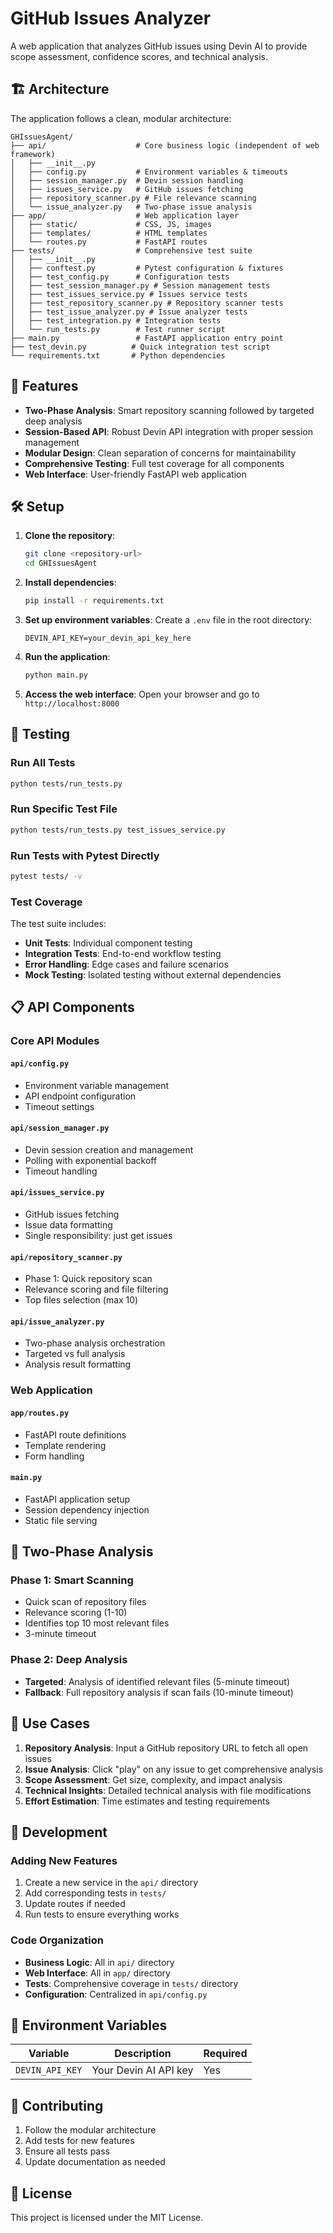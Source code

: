 # GitHub Issues Analyzer

A web application that analyzes GitHub issues using Devin AI to provide scope assessment, confidence scores, and technical analysis.

## 🏗️ Architecture

The application follows a clean, modular architecture:

```
GHIssuesAgent/
├── api/                    # Core business logic (independent of web framework)
│   ├── __init__.py
│   ├── config.py           # Environment variables & timeouts
│   ├── session_manager.py  # Devin session handling
│   ├── issues_service.py   # GitHub issues fetching
│   ├── repository_scanner.py # File relevance scanning
│   └── issue_analyzer.py   # Two-phase issue analysis
├── app/                    # Web application layer
│   ├── static/             # CSS, JS, images
│   ├── templates/          # HTML templates
│   └── routes.py           # FastAPI routes
├── tests/                  # Comprehensive test suite
│   ├── __init__.py
│   ├── conftest.py         # Pytest configuration & fixtures
│   ├── test_config.py      # Configuration tests
│   ├── test_session_manager.py # Session management tests
│   ├── test_issues_service.py # Issues service tests
│   ├── test_repository_scanner.py # Repository scanner tests
│   ├── test_issue_analyzer.py # Issue analyzer tests
│   ├── test_integration.py # Integration tests
│   └── run_tests.py        # Test runner script
├── main.py                 # FastAPI application entry point
├── test_devin.py          # Quick integration test script
└── requirements.txt       # Python dependencies
```

## 🚀 Features

- **Two-Phase Analysis**: Smart repository scanning followed by targeted deep analysis
- **Session-Based API**: Robust Devin API integration with proper session management
- **Modular Design**: Clean separation of concerns for maintainability
- **Comprehensive Testing**: Full test coverage for all components
- **Web Interface**: User-friendly FastAPI web application

## 🛠️ Setup

1. **Clone the repository**:
   ```bash
   git clone <repository-url>
   cd GHIssuesAgent
   ```

2. **Install dependencies**:
   ```bash
   pip install -r requirements.txt
   ```

3. **Set up environment variables**:
   Create a `.env` file in the root directory:
   ```env
   DEVIN_API_KEY=your_devin_api_key_here
   ```

4. **Run the application**:
   ```bash
   python main.py
   ```

5. **Access the web interface**:
   Open your browser and go to `http://localhost:8000`

## 🧪 Testing

### Run All Tests
```bash
python tests/run_tests.py
```

### Run Specific Test File
```bash
python tests/run_tests.py test_issues_service.py
```

### Run Tests with Pytest Directly
```bash
pytest tests/ -v
```

### Test Coverage
The test suite includes:
- **Unit Tests**: Individual component testing
- **Integration Tests**: End-to-end workflow testing
- **Error Handling**: Edge cases and failure scenarios
- **Mock Testing**: Isolated testing without external dependencies

## 📋 API Components

### Core API Modules

#### `api/config.py`
- Environment variable management
- API endpoint configuration
- Timeout settings

#### `api/session_manager.py`
- Devin session creation and management
- Polling with exponential backoff
- Timeout handling

#### `api/issues_service.py`
- GitHub issues fetching
- Issue data formatting
- Single responsibility: just get issues

#### `api/repository_scanner.py`
- Phase 1: Quick repository scan
- Relevance scoring and file filtering
- Top files selection (max 10)

#### `api/issue_analyzer.py`
- Two-phase analysis orchestration
- Targeted vs full analysis
- Analysis result formatting

### Web Application

#### `app/routes.py`
- FastAPI route definitions
- Template rendering
- Form handling

#### `main.py`
- FastAPI application setup
- Session dependency injection
- Static file serving

## 🔄 Two-Phase Analysis

### Phase 1: Smart Scanning
- Quick scan of repository files
- Relevance scoring (1-10)
- Identifies top 10 most relevant files
- 3-minute timeout

### Phase 2: Deep Analysis
- **Targeted**: Analysis of identified relevant files (5-minute timeout)
- **Fallback**: Full repository analysis if scan fails (10-minute timeout)

## 🎯 Use Cases

1. **Repository Analysis**: Input a GitHub repository URL to fetch all open issues
2. **Issue Analysis**: Click "play" on any issue to get comprehensive analysis
3. **Scope Assessment**: Get size, complexity, and impact analysis
4. **Technical Insights**: Detailed technical analysis with file modifications
5. **Effort Estimation**: Time estimates and testing requirements

## 🔧 Development

### Adding New Features
1. Create a new service in the `api/` directory
2. Add corresponding tests in `tests/`
3. Update routes if needed
4. Run tests to ensure everything works

### Code Organization
- **Business Logic**: All in `api/` directory
- **Web Interface**: All in `app/` directory
- **Tests**: Comprehensive coverage in `tests/` directory
- **Configuration**: Centralized in `api/config.py`

## 📝 Environment Variables

| Variable | Description | Required |
|----------|-------------|----------|
| `DEVIN_API_KEY` | Your Devin AI API key | Yes |

## 🤝 Contributing

1. Follow the modular architecture
2. Add tests for new features
3. Ensure all tests pass
4. Update documentation as needed

## 📄 License

This project is licensed under the MIT License. 